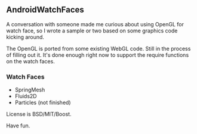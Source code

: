 ## AndroidWatchFaces

A conversation with someone made me curious about using OpenGL for watch face, so I wrote a sample or two based on some graphics code kicking around. 

The OpenGL is ported from some existing WebGL code. Still in the process of filling out it. It's done enough right now to support the require functions on the watch faces. 

### Watch Faces
- SpringMesh
- Fluids2D
- Particles (not finished)

License is BSD/MIT/Boost. 

Have fun.
